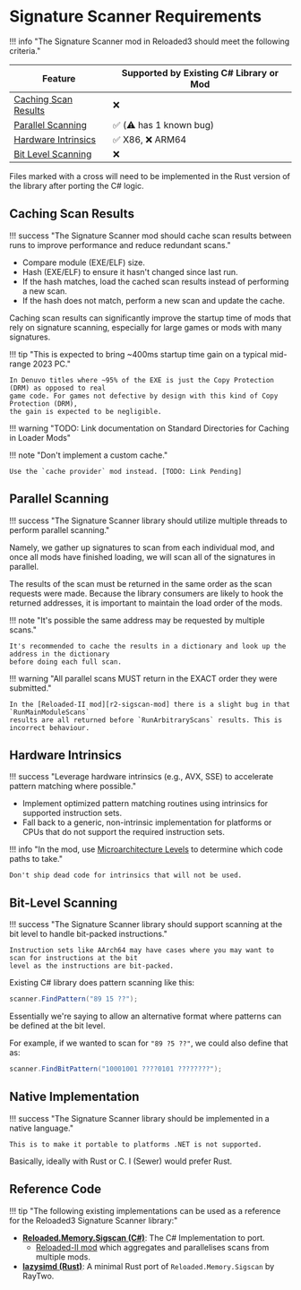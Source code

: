 # Signature Scanner Requirements

!!! info "The Signature Scanner mod in Reloaded3 should meet the following criteria."

| Feature                                       | Supported by Existing C# Library or Mod |
| --------------------------------------------- | --------------------------------------- |
| [Caching Scan Results](#caching-scan-results) | ❌                                       |
| [Parallel Scanning](#parallel-scanning)       | ✅ (⚠️ has 1 known bug)                   |
| [Hardware Intrinsics](#parallel-scanning)     | ✅ X86, ❌ ARM64                          |
| [Bit Level Scanning](#bit-level-scanning)     | ❌                                       |

Files marked with a cross will need to be implemented in the Rust version of the library after porting
the C# logic.

## Caching Scan Results

!!! success "The Signature Scanner mod should cache scan results between runs to improve performance and reduce redundant scans."

- Compare module (EXE/ELF) size.
- Hash (EXE/ELF) to ensure it hasn't changed since last run.
- If the hash matches, load the cached scan results instead of performing a new scan.
- If the hash does not match, perform a new scan and update the cache.

Caching scan results can significantly improve the startup time of mods that rely on signature
scanning, especially for large games or mods with many signatures.

!!! tip "This is expected to bring ~400ms startup time gain on a typical mid-range 2023 PC."

    In Denuvo titles where ~95% of the EXE is just the Copy Protection (DRM) as opposed to real
    game code. For games not defective by design with this kind of Copy Protection (DRM),
    the gain is expected to be negligible.

!!! warning "TODO: Link documentation on Standard Directories for Caching in Loader Mods"

!!! note "Don't implement a custom cache."

    Use the `cache provider` mod instead. [TODO: Link Pending]

## Parallel Scanning

!!! success "The Signature Scanner library should utilize multiple threads to perform parallel scanning."

Namely, we gather up signatures to scan from each individual mod, and once all mods have finished loading,
we will scan all of the signatures in parallel.

The results of the scan must be returned in the same order as the scan requests were made. Because
the library consumers are likely to hook the returned addresses, it is important to maintain the load
order of the mods.

!!! note "It's possible the same address may be requested by multiple scans."

    It's recommended to cache the results in a dictionary and look up the address in the dictionary
    before doing each full scan.

!!! warning "All parallel scans MUST return in the EXACT order they were submitted."

    In the [Reloaded-II mod][r2-sigscan-mod] there is a slight bug in that `RunMainModuleScans`
    results are all returned before `RunArbitraryScans` results. This is incorrect behaviour.

## Hardware Intrinsics

!!! success "Leverage hardware intrinsics (e.g., AVX, SSE) to accelerate pattern matching where possible."

- Implement optimized pattern matching routines using intrinsics for supported instruction sets.
- Fall back to a generic, non-intrinsic implementation for platforms or CPUs that do not support the required instruction sets.

!!! info "In the mod, use [Microarchitecture Levels][microarch-levels] to determine which code paths to take."

    Don't ship dead code for intrinsics that will not be used.

## Bit-Level Scanning

!!! success "The Signature Scanner library should support scanning at the bit level to handle bit-packed instructions."

    Instruction sets like AArch64 may have cases where you may want to scan for instructions at the bit
    level as the instructions are bit-packed.

Existing C# library does pattern scanning like this:

```csharp
scanner.FindPattern("89 15 ??");
```

Essentially we're saying to allow an alternative format where patterns can be defined at the bit
level.

For example, if we wanted to scan for `"89 ?5 ??"`, we could also define that as:

```csharp
scanner.FindBitPattern("10001001 ????0101 ????????");
```

## Native Implementation

!!! success "The Signature Scanner library should be implemented in a native language."

    This is to make it portable to platforms .NET is not supported.

Basically, ideally with Rust or C.
I (Sewer) would prefer Rust.

## Reference Code

!!! tip "The following existing implementations can be used as a reference for the Reloaded3 Signature Scanner library:"

- **[Reloaded.Memory.Sigscan (C#)][reloaded-memory-sigscan]**: The C# Implementation to port.
    - [Reloaded-II mod][r2-sigscan-mod] which aggregates and parallelises scans from multiple mods.
- **[lazysimd (Rust)][lazysimd]**: A minimal Rust port of `Reloaded.Memory.Sigscan` by RayTwo.

<!-- Links -->
[lazysimd]: https://github.com/Raytwo/lazysimd
[reloaded-memory-sigscan]: https://github.com/Reloaded-Project/Reloaded.Memory.SigScan
[r2-sigscan-mod]: https://github.com/Reloaded-Project/Reloaded.Memory.SigScan/blob/master/External/Reloaded.Memory.SigScan.ReloadedII/StartupScanner.cs
[microarch-levels]: ../../../Loader/Backends/About.md#microarchitecture-levels